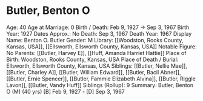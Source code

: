 # Butler, Benton O

Age: 40
Age at Marriage: 0
Birth / Death: Feb 9, 1927 → Sep 3, 1967
Birth Year: 1927
Dates Approx.: No
Death: Sep 3, 1967
Death Year: 1967
Display Name: Benton O. Butler
Gender: M
Library: [[Woodston, Rooks County, Kansas, USA]], [[Ellsworth, Ellsworth County, Kansas, USA]]
Notable Figure: No
Parents: [[Butler, Harvey E]], [[Huff, Amanda Harriet Hattie]]
Place of Birth: Woodston, Rooks County, Kansas, USA
Place of Death / Burial: Ellsworth, Ellsworth County, Kansas, USA
Siblings: [[Butler, Nellie Mae]], [[Butler, Charley A]], [[Butler, William Edward]], [[Butler, Bacil Abner]], [[Butler, Ernie Spencer]], [[Butler, Fammie Elizabeth Alvina]], [[Butler, Riggle Lavon]], [[Butler, Vandy Huff]]
Siblings (Rollup): 9
Summary: Butler, Benton O (M) (40 yrs)
[B] Feb 9, 1927 - [D] Sep 3, 1967
